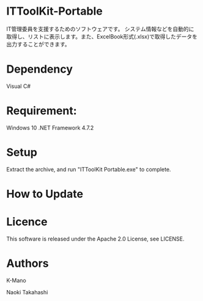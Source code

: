 # ITToolKit-Portable
IT管理委員を支援するためのソフトウェアです。
システム情報などを自動的に取得し、リストに表示します。また、ExcelBook形式(.xlsx)で取得したデータを出力することができます。

# Dependency
Visual C#

# Requirement:
Windows 10
.NET Framework 4.7.2

# Setup
Extract the archive, and run "ITToolKit Portable.exe" to complete.

# How to Update


# Licence
This software is released under the Apache 2.0 License, see LICENSE.

# Authors
K-Mano

Naoki Takahashi
